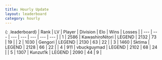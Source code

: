 ```yaml
---
title: Hourly Update
layout: leaderboard
category: hourly
---
```


{: .leaderboard}
| Rank | LV | Player | Division | Elo | Wins | Losses |
| --- | --- | --- | --- | --- | --- | --- |
| <span data-change="2">1</span> | 2586 | <span title="ID: 164871">KawashiroNitori</span> | LEGEND | <span data-change="5">2132</span> | <span data-change="1">73</span> | <span data-change="0">19</span> |
| <span data-change="-1">2</span> | 1030 | <span title="ID: 294236">Gengori</span> | LEGEND | <span data-change="0">2130</span> | <span data-change="0">63</span> | <span data-change="0">22</span> |
| <span data-change="-1">3</span> | 1460 | <span title="ID: 353063">Sktima</span> | LEGEND | <span data-change="0">2128</span> | <span data-change="0">66</span> | <span data-change="0">22</span> |
| <span data-change="0">4</span> | 911 | <span title="ID: 418052">vbuckguymad</span> | LEGEND | <span data-change="0">2102</span> | <span data-change="0">68</span> | <span data-change="0">24</span> |
| <span data-change="0">5</span> | 1307 | <span title="ID: 392407">Kunzut1k</span> | LEGEND | <span data-change="0">2090</span> | <span data-change="0">44</span> | <span data-change="0">9</span> |